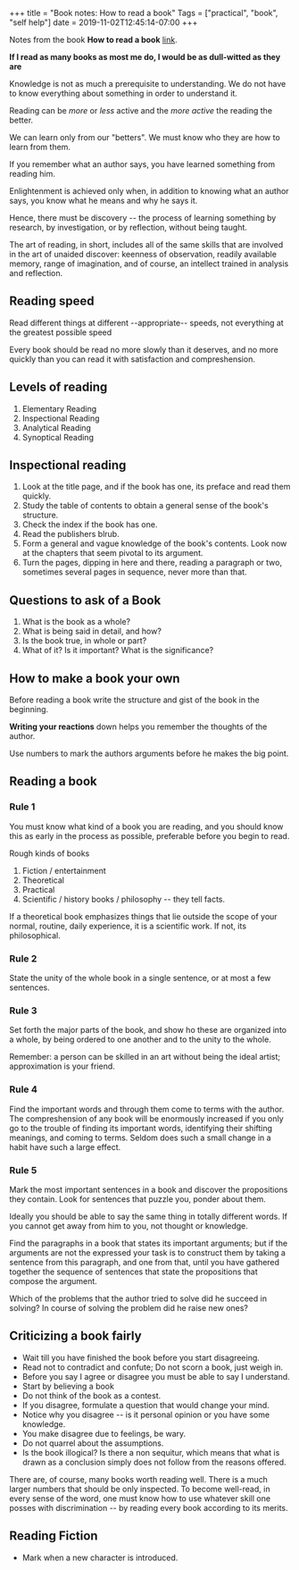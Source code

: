 +++
title = "Book notes: How to read a book"
Tags = ["practical", "book", "self help"]
date = 2019-11-02T12:45:14-07:00
+++

Notes from the book **How to read a book** [link](https://www.amazon.com/How-Read-Book-Classic-Intelligent/dp/0671212095/ref=sr_1_3?keywords=how+to+read+a+book&link_code=qs&qid=1572724343&sr=8-3).

**If I read as many books as most me do, I would be as dull-witted as they are**

Knowledge is not as much a prerequisite to understanding. We do not have to know
everything about something in order to understand it.

Reading can be *more* or *less* active and the *more active* the reading the better.

We can learn only from our "betters". We must know who they are how to learn from
them.

If you remember what an author says, you have learned something from reading him.

Enlightenment is achieved only when, in addition to knowing what an author says,
you know what he means and why he says it.

Hence, there must be discovery -- the process of learning something by research,
by investigation, or by reflection, without being taught.

The art of reading, in short, includes all of the same skills that are involved
in the art of unaided discover: keenness of observation, readily available memory,
range of imagination, and of course, an intellect trained in analysis and reflection.

## Reading speed
Read different things at different --appropriate-- speeds, not everything at the
greatest possible speed

Every book should be read no more slowly than it deserves, and no more quickly
than you can read it with satisfaction and compreshension.

## Levels of reading
1. Elementary Reading
2. Inspectional Reading
3. Analytical Reading
4. Synoptical Reading


## Inspectional reading
1. Look at the title page, and if the book has one, its preface and read them quickly.
2. Study the table of contents to obtain a general sense of the book's structure.
3. Check the index if the book has one.
4. Read the publishers blrub.
5. Form a general and vague knowledge of the book's contents. Look now at the chapters that seem pivotal to its argument.
6. Turn the pages, dipping in here and there, reading a paragraph or two, sometimes several pages in sequence, never more than that.


## Questions to ask of a Book

1. What is the book as a whole?
2. What is being said in detail, and how?
3. Is the book true, in whole or part?
4. What of it? Is it important? What is the significance?


## How to make a book your own

Before reading a book write the structure and gist of the book in the beginning.

**Writing your reactions** down helps you remember the thoughts of the author.

Use numbers to mark the authors arguments before he makes the big point.

## Reading a book

### Rule 1

You must know what kind of a book you are reading, and you should know this as
early in the process as possible, preferable before you begin to read.

Rough kinds of books

1. Fiction / entertainment
2. Theoretical
3. Practical
4. Scientific / history books / philosophy -- they tell facts.

If a theoretical book emphasizes things that lie outside the scope of your normal,
routine, daily experience, it is a scientific  work. If not, its philosophical.

### Rule 2

State the unity of the whole book in a single sentence, or at most a few sentences.

### Rule 3
Set forth the major parts of the book, and show ho these are organized into a whole,
by being ordered to one another and to the unity to the whole.

Remember: a person can be skilled in an art without being the ideal artist; approximation is your friend.

### Rule 4
Find the important words and through them come to terms with the author.
The compreshension of any book will be enormously increased if you only go
to the trouble of finding its important words, identifying their shifting meanings,
and coming to terms. Seldom does such a small change in a habit have such a large effect.

### Rule 5

Mark the most important sentences in a book and discover the propositions they contain.
Look for sentences that puzzle you, ponder about them.


Ideally you should be able to say the same thing in totally different words. If you cannot
get away from him to you, not thought or knowledge.

Find the paragraphs in a book that states its important arguments; but if the arguments
are not the expressed your task is to construct them by taking a sentence from this
paragraph, and one from that, until you have gathered together the sequence of
sentences that state the propositions that compose the argument.

Which of the problems that the author tried to solve did he succeed in solving?
In course of solving the problem did he raise new ones?

## Criticizing a book fairly

* Wait till you have finished the book before you start disagreeing.
* Read not to contradict and confute; Do not scorn a book, just weigh in.
* Before you say I agree or disagree you must be able to say I understand.
* Start by believing a book
* Do not think of the book as a contest.
* If you disagree, formulate a question that would change your mind.
* Notice why you disagree -- is it personal opinion or you have some knowledge.
* You make disagree due to feelings, be wary.
* Do not quarrel about the assumptions.
* Is the book illogical? Is there a non sequitur, which means that what is drawn
as a conclusion simply does not follow from the reasons offered.


There are, of course, many books worth reading well. There is a much larger numbers that should be only
inspected. To become well-read, in every sense of the word, one must know how to
use whatever skill one posses with discrimination -- by reading every book according
to its merits.

## Reading Fiction
* Mark when a new character is introduced.
